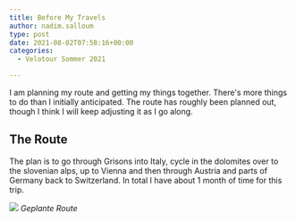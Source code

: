 ```yaml
---
title: Before My Travels
author: nadim.salloum
type: post
date: 2021-08-02T07:58:16+00:00
categories:
  - Velotour Sommer 2021

---
```

I am planning my route and getting my things together. There's more things to do than I initially anticipated. The route has roughly been planned out, though I think I will keep adjusting it as I go along.

## The Route

The plan is to go through Grisons into Italy, cycle in the dolomites over to the slovenian alps, up to Vienna and then through Austria and parts of Germany back to Switzerland. In total I have about 1 month of time for this trip.

![](/images/before-the-travels.jpeg)
*Geplante Route*